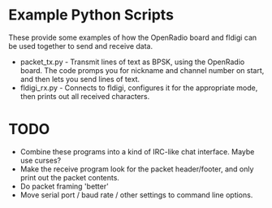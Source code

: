 Example Python Scripts
======================

These provide some examples of how the OpenRadio board and fldigi can be used together to send and receive data.

* packet_tx.py - Transmit lines of text as BPSK, using the OpenRadio board. The code promps you for nickname and channel number on start, and then lets you send lines of text.
* fldigi_rx.py - Connects to fldigi, configures it for the appropriate mode, then prints out all received characters.

TODO
====
* Combine these programs into a kind of IRC-like chat interface. Maybe use curses?
* Make the receive program look for the packet header/footer, and only print out the packet contents.
* Do packet framing 'better'
* Move serial port / baud rate / other settings to command line options.
